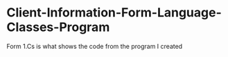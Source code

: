 # Client-Information-Form-Language-Classes-Program
Form 1.Cs is what shows the code from the program I created
